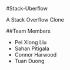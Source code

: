 #Stack-Uberflow

A Stack Overflow Clone

##Team Members

- Pei Xiong Liu
- Sahan Pitigala
- Connor Harwood
- Tuan Duong
